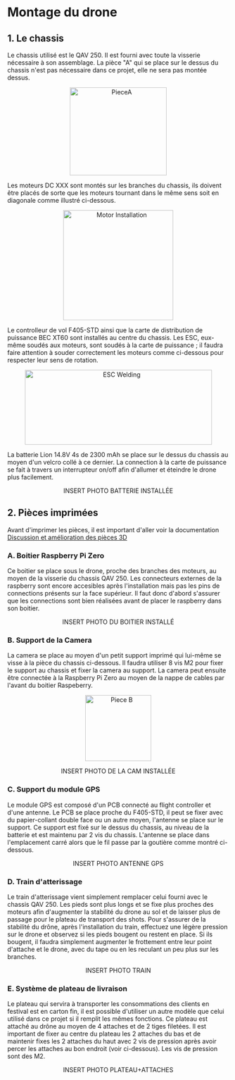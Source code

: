 # Montage du drone

## 1. Le chassis

Le chassis utilisé est le QAV 250. Il est fourni avec toute la visserie nécessaire à son assemblage. La pièce "A" qui se place sur le dessus du chassis n'est pas nécessaire dans ce projet, elle ne sera pas montée dessus.

<p align="center"><img src="https://user-images.githubusercontent.com/50197705/117539922-ffa48400-b00c-11eb-9665-dfd01454da7d.png" alt="PieceA" width="220" height="200">


Les moteurs DC XXX sont montés sur les branches du chassis, ils doivent être placés de sorte que les moteurs tournant dans le même sens soit en diagonale comme illustré ci-dessous.

<p align="center"><img src="https://user-images.githubusercontent.com/50197705/117539686-0a124e00-b00c-11eb-8e64-1dd3038c38f5.png" alt="Motor Installation" width="250" height="250">


Le controlleur de vol F405-STD ainsi que la carte de distribution de puissance BEC XT60 sont installés au centre du chassis. Les ESC, eux-même soudés aux moteurs, sont soudés à la carte de puissance ; il faudra faire attention à souder correctement les moteurs comme ci-dessous pour respecter leur sens de rotation.

<p align="center"><img src="https://user-images.githubusercontent.com/50197705/117539449-fca89400-b00a-11eb-99fa-17694d365739.png" alt="ESC Welding" width="425" height="170">
  
La batterie Lion 14.8V 4s de 2300 mAh se place sur le dessus du chassis au moyen d'un velcro collé à ce dernier. La connection à la carte de puissance se fait à travers un interrupteur on/off afin d'allumer et éteindre le drone plus facilement.

<p align="center">INSERT PHOTO BATTERIE INSTALLÉE

## 2. Pièces imprimées

Avant d'imprimer les pièces, il est important d'aller voir la documentation [Discussion et amélioration des pièces 3D](https://github.com/BasileAmeeuw/DroneDelivreur/blob/main/Design3D%20STL/Discussion%20et%20am%C3%A9lioration%20des%20pi%C3%A8ces%203D.md)

### A. Boitier Raspberry Pi Zero

Ce boitier se place sous le drone, proche des branches des moteurs, au moyen de la visserie du chassis QAV 250. Les connecteurs externes de la raspberry sont encore accesibles après l'installation mais pas les pins de connections présents sur la face supérieur. Il faut donc d'abord s'assurer que les connections sont bien réalisées avant de placer le raspberry dans son boitier.

<p align="center">INSERT PHOTO DU BOITIER INSTALLÉ

### B. Support de la Camera 

La camera se place au moyen d'un petit support imprimé qui lui-même se visse à la pièce du chassis ci-dessous. Il faudra utiliser 8 vis M2 pour fixer le support au chassis et fixer la camera au support. La camera peut ensuite être connectée à la Raspberry Pi Zero au moyen de la nappe de cables par l'avant du boitier Raspeberry.

<p align="center"><img src="https://user-images.githubusercontent.com/50197705/117539412-cc60f580-b00a-11eb-93cb-357e965fd160.png" alt="Piece B" width="150" height="150">

<p align="center">INSERT PHOTO DE LA CAM INSTALLÉE

### C. Support du module GPS

Le module GPS est composé d'un PCB connecté au flight controller et d'une antenne. Le PCB se place proche du F405-STD, il peut se fixer avec du papier-collant double face ou un autre moyen, l'antenne se place sur le support. Ce support est fixé sur le dessus du chassis, au niveau de la batterie et est maintenu par 2 vis du chassis. L'antenne se place dans l'emplacement carré alors que le fil passe par la goutière comme montré ci-dessous.

<p align="center">INSERT PHOTO ANTENNE GPS

### D. Train d'atterissage

Le train d'atterissage vient simplement remplacer celui fourni avec le chassis QAV 250. Les pieds sont plus longs et se fixe plus proches des moteurs afin d'augmenter la stabilité du drone au sol et de laisser plus de passage pour le plateau de transport des shots. Pour s'assurer de la stabilité du drône, après l'installation du train, effectuez une légère pression sur le drone et observez si les pieds bougent ou restent en place. Si ils bougent, il faudra simplement augmenter le frottement entre leur point d'attache et le drone, avec du tape ou en les reculant un peu plus sur les branches.

<p align="center">INSERT PHOTO TRAIN
  
### E. Système de plateau de livraison

Le plateau qui servira à transporter les consommations des clients en festival est en carton fin, il est possible d'utiliser un autre modèle que celui utilisé dans ce projet si il remplit les mêmes fonctions. Ce plateau est attaché au drône au moyen de 4 attaches et de 2 tiges filetées. Il est important de fixer au centre du plateau les 2 attaches du bas et de maintenir fixes les 2 attaches du haut avec 2 vis de pression après avoir percer les attaches au bon endroit (voir ci-dessous). Les vis de pression sont des M2.

<p align="center">INSERT PHOTO PLATEAU+ATTACHES

